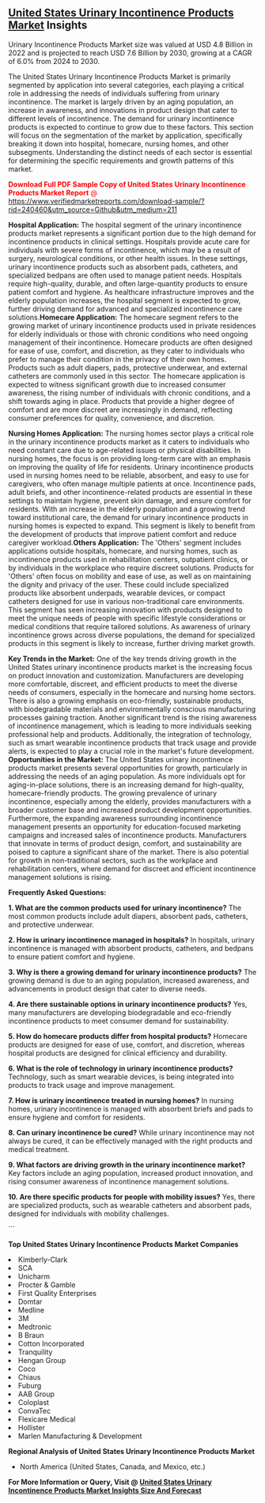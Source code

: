 <h2><a href="https://www.verifiedmarketreports.com/download-sample/?rid=240460&amp;utm_source=Github&amp;utm_medium=211" target="_blank">United States Urinary Incontinence Products Market</a> Insights</h2><p>Urinary Incontinence Products Market size was valued at USD 4.8 Billion in 2022 and is projected to reach USD 7.6 Billion by 2030, growing at a CAGR of 6.0% from 2024 to 2030.</p><p><p>The United States Urinary Incontinence Products Market is primarily segmented by application into several categories, each playing a critical role in addressing the needs of individuals suffering from urinary incontinence. The market is largely driven by an aging population, an increase in awareness, and innovations in product design that cater to different levels of incontinence. The demand for urinary incontinence products is expected to continue to grow due to these factors. This section will focus on the segmentation of the market by application, specifically breaking it down into hospital, homecare, nursing homes, and other subsegments. Understanding the distinct needs of each sector is essential for determining the specific requirements and growth patterns of this market.<p><span class=""><span style="color: #ff0000;"><strong>Download Full PDF Sample Copy of United States Urinary Incontinence Products Market Report</strong> @ </span><a href="https://www.verifiedmarketreports.com/download-sample/?rid=240460&amp;utm_source=Github&amp;utm_medium=211" target="_blank">https://www.verifiedmarketreports.com/download-sample/?rid=240460&amp;utm_source=Github&amp;utm_medium=211</a></span></p></p><p><strong>Hospital Application:</strong> The hospital segment of the urinary incontinence products market represents a significant portion due to the high demand for incontinence products in clinical settings. Hospitals provide acute care for individuals with severe forms of incontinence, which may be a result of surgery, neurological conditions, or other health issues. In these settings, urinary incontinence products such as absorbent pads, catheters, and specialized bedpans are often used to manage patient needs. Hospitals require high-quality, durable, and often large-quantity products to ensure patient comfort and hygiene. As healthcare infrastructure improves and the elderly population increases, the hospital segment is expected to grow, further driving demand for advanced and specialized incontinence care solutions.<strong>Homecare Application:</strong> The homecare segment refers to the growing market of urinary incontinence products used in private residences for elderly individuals or those with chronic conditions who need ongoing management of their incontinence. Homecare products are often designed for ease of use, comfort, and discretion, as they cater to individuals who prefer to manage their condition in the privacy of their own homes. Products such as adult diapers, pads, protective underwear, and external catheters are commonly used in this sector. The homecare application is expected to witness significant growth due to increased consumer awareness, the rising number of individuals with chronic conditions, and a shift towards aging in place. Products that provide a higher degree of comfort and are more discreet are increasingly in demand, reflecting consumer preferences for quality, convenience, and discretion.<p><strong>Nursing Homes Application:</strong> The nursing homes sector plays a critical role in the urinary incontinence products market as it caters to individuals who need constant care due to age-related issues or physical disabilities. In nursing homes, the focus is on providing long-term care with an emphasis on improving the quality of life for residents. Urinary incontinence products used in nursing homes need to be reliable, absorbent, and easy to use for caregivers, who often manage multiple patients at once. Incontinence pads, adult briefs, and other incontinence-related products are essential in these settings to maintain hygiene, prevent skin damage, and ensure comfort for residents. With an increase in the elderly population and a growing trend toward institutional care, the demand for urinary incontinence products in nursing homes is expected to expand. This segment is likely to benefit from the development of products that improve patient comfort and reduce caregiver workload.<strong>Others Application:</strong> The 'Others' segment includes applications outside hospitals, homecare, and nursing homes, such as incontinence products used in rehabilitation centers, outpatient clinics, or by individuals in the workplace who require discreet solutions. Products for 'Others' often focus on mobility and ease of use, as well as on maintaining the dignity and privacy of the user. These could include specialized products like absorbent underpads, wearable devices, or compact catheters designed for use in various non-traditional care environments. This segment has seen increasing innovation with products designed to meet the unique needs of people with specific lifestyle considerations or medical conditions that require tailored solutions. As awareness of urinary incontinence grows across diverse populations, the demand for specialized products in this segment is likely to increase, further driving market growth.<p><strong>Key Trends in the Market:</strong> One of the key trends driving growth in the United States urinary incontinence products market is the increasing focus on product innovation and customization. Manufacturers are developing more comfortable, discreet, and efficient products to meet the diverse needs of consumers, especially in the homecare and nursing home sectors. There is also a growing emphasis on eco-friendly, sustainable products, with biodegradable materials and environmentally conscious manufacturing processes gaining traction. Another significant trend is the rising awareness of incontinence management, which is leading to more individuals seeking professional help and products. Additionally, the integration of technology, such as smart wearable incontinence products that track usage and provide alerts, is expected to play a crucial role in the market's future development. <strong>Opportunities in the Market:</strong> The United States urinary incontinence products market presents several opportunities for growth, particularly in addressing the needs of an aging population. As more individuals opt for aging-in-place solutions, there is an increasing demand for high-quality, homecare-friendly products. The growing prevalence of urinary incontinence, especially among the elderly, provides manufacturers with a broader customer base and increased product development opportunities. Furthermore, the expanding awareness surrounding incontinence management presents an opportunity for education-focused marketing campaigns and increased sales of incontinence products. Manufacturers that innovate in terms of product design, comfort, and sustainability are poised to capture a significant share of the market. There is also potential for growth in non-traditional sectors, such as the workplace and rehabilitation centers, where demand for discreet and efficient incontinence management solutions is rising.<p><strong>Frequently Asked Questions:</strong></p><p><strong>1. What are the common products used for urinary incontinence?</strong> The most common products include adult diapers, absorbent pads, catheters, and protective underwear.</p><p><strong>2. How is urinary incontinence managed in hospitals?</strong> In hospitals, urinary incontinence is managed with absorbent products, catheters, and bedpans to ensure patient comfort and hygiene.</p><p><strong>3. Why is there a growing demand for urinary incontinence products?</strong> The growing demand is due to an aging population, increased awareness, and advancements in product design that cater to diverse needs.</p><p><strong>4. Are there sustainable options in urinary incontinence products?</strong> Yes, many manufacturers are developing biodegradable and eco-friendly incontinence products to meet consumer demand for sustainability.</p><p><strong>5. How do homecare products differ from hospital products?</strong> Homecare products are designed for ease of use, comfort, and discretion, whereas hospital products are designed for clinical efficiency and durability.</p><p><strong>6. What is the role of technology in urinary incontinence products?</strong> Technology, such as smart wearable devices, is being integrated into products to track usage and improve management.</p><p><strong>7. How is urinary incontinence treated in nursing homes?</strong> In nursing homes, urinary incontinence is managed with absorbent briefs and pads to ensure hygiene and comfort for residents.</p><p><strong>8. Can urinary incontinence be cured?</strong> While urinary incontinence may not always be cured, it can be effectively managed with the right products and medical treatment.</p><p><strong>9. What factors are driving growth in the urinary incontinence market?</strong> Key factors include an aging population, increased product innovation, and rising consumer awareness of incontinence management solutions.</p><p><strong>10. Are there specific products for people with mobility issues?</strong> Yes, there are specialized products, such as wearable catheters and absorbent pads, designed for individuals with mobility challenges.</p>```</p><p><strong>Top United States Urinary Incontinence Products Market Companies</strong></p><div data-test-id=""><p><li>Kimberly-Clark</li><li> SCA</li><li> Unicharm</li><li> Procter & Gamble</li><li> First Quality Enterprises</li><li> Domtar</li><li> Medline</li><li> 3M</li><li> Medtronic</li><li> B Braun</li><li> Cotton Incorporated</li><li> Tranquility</li><li> Hengan Group</li><li> Coco</li><li> Chiaus</li><li> Fuburg</li><li> AAB Group</li><li> Coloplast</li><li> ConvaTec</li><li> Flexicare Medical</li><li> Hollister</li><li> Marlen Manufacturing & Development</li></p><div><strong>Regional Analysis of&nbsp;United States Urinary Incontinence Products Market</strong></div><ul><li dir="ltr"><p dir="ltr">North America&nbsp;(United States, Canada, and Mexico, etc.)</p></li></ul><p><strong>For More Information or Query, Visit @&nbsp;</strong><strong><a href="https://www.verifiedmarketreports.com/product/urinary-incontinence-products-market/?utm_source=Github&amp;utm_medium=211" target="_blank">United States Urinary Incontinence Products Market Insights Size And Forecast</a></strong></p></div>
